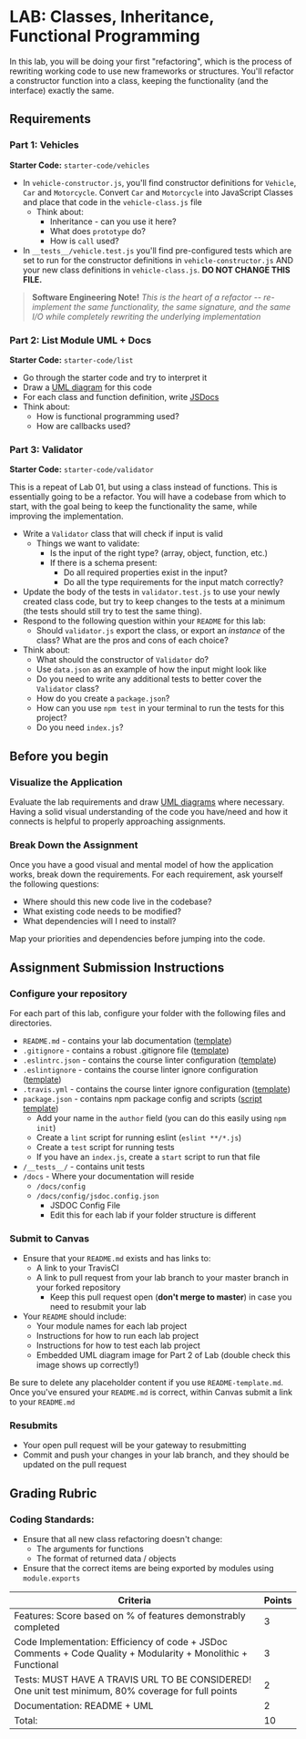 # LAB: Classes, Inheritance, Functional Programming

In this lab, you will be doing your first "refactoring", which is the process of rewriting working code to use new frameworks or structures. You'll refactor a constructor function into a class, keeping the functionality (and the interface) exactly the same.

## Requirements

### Part 1: Vehicles
**Starter Code:** `starter-code/vehicles`

* In `vehicle-constructor.js`, you'll find constructor definitions for `Vehicle`, `Car` and `Motorcycle`. Convert `Car` and `Motorcycle` into JavaScript Classes and place that code in the `vehicle-class.js` file
    - Think about: 
        + Inheritance - can you use it here? 
        + What does `prototype` do?
        + How is `call` used?
* In `__tests__/vehicle.test.js` you'll find pre-configured tests which are set to run for the constructor definitions in `vehicle-constructor.js` AND your new class definitions in `vehicle-class.js`. **DO NOT CHANGE THIS FILE.**
        
 >**Software Engineering Note!** *This is the heart of a refactor -- re-implement the same functionality, the same signature, and the same I/O while completely rewriting the underlying implementation*

### Part 2: List Module UML + Docs
**Starter Code:** `starter-code/list`

* Go through the starter code and try to interpret it 
* Draw a [UML diagram](https://github.com/codefellows/seattle-javascript-401n14/tree/master/reference/submission-instructions/labs#compose-a-uml-or-processdata-flow-diagram-for-every-application) for this code
* For each class and function definition, write [JSDocs](https://github.com/codefellows/seattle-javascript-401n14/tree/master/reference/submission-instructions/labs#jsdoc)
* Think about: 
    - How is functional programming used? 
    - How are callbacks used? 
 
### Part 3: Validator
**Starter Code:** `starter-code/validator`

This is a repeat of Lab 01, but using a class instead of functions. This is essentially going to be a refactor. You will have a codebase from which to start, with the goal being to keep the functionality the same, while improving the implementation.

* Write a `Validator` class that will check if input is valid 
    - Things we want to validate:
        + Is the input of the right type? (array, object, function, etc.)
        + If there is a schema present: 
            * Do all required properties exist in the input? 
            * Do all the type requirements for the input match correctly?
* Update the body of the tests in `validator.test.js` to use your newly created class code, but try to keep changes to the tests at a minimum (the tests should still try to test the same thing). 
* Respond to the following question within your `README` for this lab: 
    - Should `validator.js` export the class, or export an *instance* of the class? What are the pros and cons of each choice? 
* Think about: 
    - What should the constructor of `Validator` do? 
    - Use `data.json` as an example of how the input might look like
    - Do you need to write any additional tests to better cover the `Validator` class?
    - How do you create a `package.json`?
    - How can you use `npm test` in your terminal to run the tests for this project? 
    - Do you need `index.js`?

## Before you begin

### Visualize the Application
Evaluate the lab requirements and draw [UML diagrams](https://github.com/codefellows/seattle-javascript-401n14/tree/master/reference/submission-instructions/labs#compose-a-uml-or-processdata-flow-diagram-for-every-application) where necessary. Having a solid visual understanding of the code you have/need and how it connects is helpful to properly approaching assignments.

### Break Down the Assignment 
Once you have a good visual and mental model of how the application works, break down the requirements. For each requirement, ask yourself the following questions:

* Where should this new code live in the codebase?
* What existing code needs to be modified?
* What dependencies will I need to install?

Map your priorities and dependencies before jumping into the code.

## Assignment Submission Instructions
### Configure your repository
For each part of this lab, configure your folder with the following files and directories.

* `README.md` - contains your lab documentation ([template](https://github.com/codefellows/seattle-javascript-401n14/blob/master/reference/submission-instructions/labs/README-template.md))
* `.gitignore` - contains a robust .gitignore file ([template](https://github.com/codefellows/seattle-javascript-401n14/blob/master/configs/.gitignore))
* `.eslintrc.json` - contains the course linter configuration ([template](https://github.com/codefellows/seattle-javascript-401n14/blob/master/configs/.eslintrc.json))
* `.eslintignore` - contains the course linter ignore configuration ([template](https://github.com/codefellows/seattle-javascript-401n14/blob/master/configs/.eslintignore))
* `.travis.yml` - contains the course linter ignore configuration ([template](https://github.com/codefellows/seattle-javascript-401n14/blob/master/configs/.travis.yml))
* `package.json` - contains npm package config and scripts ([script template](https://github.com/codefellows/seattle-javascript-401n14/blob/master/configs/package.json.notes))
    - Add your name in the `author` field (you can do this easily using `npm init`)
    - Create a `lint` script for running eslint (`eslint **/*.js`)
    - Create a `test` script for running tests
    - If you have an `index.js`, create a `start` script to run that file
* `/__tests__/` - contains unit tests
* `/docs` - Where your documentation will reside
    - `/docs/config`
    - `/docs/config/jsdoc.config.json`
        + JSDOC Config File
        + Edit this for each lab if your folder structure is different

### Submit to Canvas
* Ensure that your `README.md` exists and has links to: 
    - A link to your TravisCI 
    - A link to pull request from your lab branch to your master branch in your forked repository
        + Keep this pull request open (**don't merge to master**) in case you need to resubmit your lab
* Your `README` should include: 
    - Your module names for each lab project 
    - Instructions for how to run each lab project
    - Instructions for how to test each lab project
    - Embedded UML diagram image for Part 2 of Lab (double check this image shows up correctly!)

Be sure to delete any placeholder content if you use `README-template.md`. Once you've ensured your `README.md` is correct, within Canvas submit a link to your `README.md`

### Resubmits
* Your open pull request will be your gateway to resubmitting
* Commit and push your changes in your lab branch, and they should be updated on the pull request

## Grading Rubric

### Coding Standards: 
* Ensure that all new class refactoring doesn't change: 
    - The arguments for functions
    - The format of returned data / objects
* Ensure that the correct items are being exported by modules using `module.exports`

| Criteria | Points |
|---|---|
| Features: Score based on % of features demonstrably completed | 3 |
| Code Implementation: Efficiency of code + JSDoc Comments + Code Quality + Modularity + Monolithic + Functional  | 3 |
| Tests: MUST HAVE A TRAVIS URL TO BE CONSIDERED! One unit test minimum, 80% coverage for full points | 2 |
| Documentation: README + UML | 2 |
| Total: | 10 |
